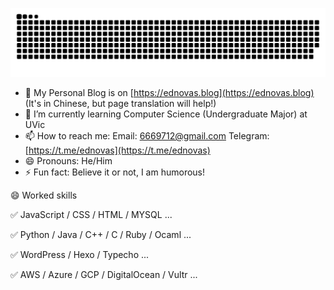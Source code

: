 ![dark](https://github.com/EdNovas/gihubSNK/blob/output/github-contribution-grid-snake-dark.svg)
<!-- ![light](https://github.com/EdNovas/gihubSNK/blob/output/github-contribution-grid-snake.svg) -->


- 🔭 My Personal Blog is on [https://ednovas.blog](https://ednovas.blog) (It's in Chinese, but page translation will help!)
- 🌱 I’m currently learning Computer Science (Undergraduate Major) at UVic
- 📫 How to reach me: Email: 6669712@gmail.com Telegram: [https://t.me/ednovas](https://t.me/ednovas)
- 😄 Pronouns: He/Him
- ⚡ Fun fact: Believe it or not, I am humorous!

😄 Worked skills

✅ JavaScript / CSS / HTML / MYSQL ...

✅ Python / Java / C++ / C / Ruby / Ocaml ...

✅ WordPress / Hexo / Typecho ...

✅ AWS / Azure / GCP / DigitalOcean / Vultr ...

